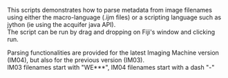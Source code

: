 This scripts demonstrates how to parse metadata from image filenames using either the macro-language (.ijm files) or a scripting language such as jython (ie using the acquifer java API).  
The script can be run by drag and dropping on Fiji's window and clicking run.  

Parsing functionalities are provided for the latest Imaging Machine version (IM04), but also for the previous version (IM03).    
IM03 filenames start with "WE***", IM04 filenames start with a dash "-"